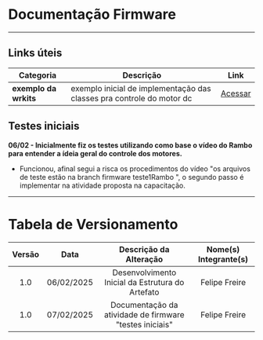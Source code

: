 # Documentação Firmware
---

## Links úteis
| Categoria                | Descrição                                     | Link                                                                                                                                  |
|--------------------------|-----------------------------------------------|--------------------------------------------------------------------------------------------------------------------------------------|
| **exemplo da wrkits** | exemplo inicial de implementação das classes pra controle do motor dc          | [Acessar](https://www.youtube.com/watch?v=HMGxiOZqEf8)                                                      |


## Testes iniciais

**06/02 - Inicialmente fiz os testes utilizando como base o vídeo do Rambo para entender a ídeia geral do controle dos motores.**
- Funcionou, afinal segui a risca os procedimentos do vídeo "os arquivos de teste estão na branch firmware teste1Rambo ", o segundo passo é implementar na atividade proposta na capacitação.



---
# Tabela de Versionamento 

| Versão | Data | Descrição da Alteração | Nome(s) Integrante(s) |
| :----: | :--: | :--------------------: | :-------------------: |
| 1.0 | 06/02/2025 | Desenvolvimento Inicial da Estrutura do Artefato | Felipe Freire |
| 1.0 | 07/02/2025 | Documentação da atividade de firmware "testes iniciais" | Felipe Freire |